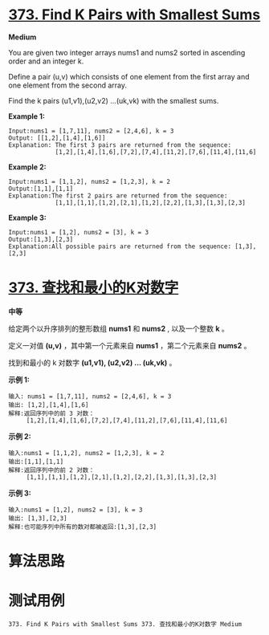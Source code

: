 # [373. Find K Pairs with Smallest Sums][enTitle]

**Medium**

You are given two integer arrays nums1 and nums2 sorted in ascending order and an integer k.

Define a pair (u,v) which consists of one element from the first array and one element from the second array.

Find the k pairs (u1,v1),(u2,v2) ...(uk,vk) with the smallest sums.

**Example 1:** 

```
Input:nums1 = [1,7,11], nums2 = [2,4,6], k = 3
Output: [[1,2],[1,4],[1,6]] 
Explanation: The first 3 pairs are returned from the sequence: 
             [1,2],[1,4],[1,6],[7,2],[7,4],[11,2],[7,6],[11,4],[11,6]
```

**Example 2:** 

```
Input:nums1 = [1,1,2], nums2 = [1,2,3], k = 2
Output:[1,1],[1,1]
Explanation:The first 2 pairs are returned from the sequence: 
             [1,1],[1,1],[1,2],[2,1],[1,2],[2,2],[1,3],[1,3],[2,3]
```

**Example 3:** 

```
Input:nums1 = [1,2], nums2 = [3], k = 3
Output:[1,3],[2,3]
Explanation:All possible pairs are returned from the sequence: [1,3],[2,3]

```


# [373. 查找和最小的K对数字][cnTitle]

**中等**

给定两个以升序排列的整形数组 **nums1**  和 **nums2** , 以及一个整数 **k** 。

定义一对值 **(u,v)** ，其中第一个元素来自 **nums1** ，第二个元素来自 **nums2** 。

找到和最小的 k 对数字 **(u1,v1), (u2,v2) ... (uk,vk)** 。

**示例 1:** 

```
输入: nums1 = [1,7,11], nums2 = [2,4,6], k = 3
输出: [1,2],[1,4],[1,6]
解释:返回序列中的前 3 对数：
     [1,2],[1,4],[1,6],[7,2],[7,4],[11,2],[7,6],[11,4],[11,6]

```

**示例 2:** 

```
输入:nums1 = [1,1,2], nums2 = [1,2,3], k = 2
输出:[1,1],[1,1]
解释:返回序列中的前 2 对数：
     [1,1],[1,1],[1,2],[2,1],[1,2],[2,2],[1,3],[1,3],[2,3]

```

**示例 3:** 

```
输入:nums1 = [1,2], nums2 = [3], k = 3 
输出: [1,3],[2,3]
解释:也可能序列中所有的数对都被返回:[1,3],[2,3]

```




# 算法思路

# 测试用例
```
373. Find K Pairs with Smallest Sums 373. 查找和最小的K对数字 Medium
```

[enTitle]: https://leetcode.com/problems/find-k-pairs-with-smallest-sums/
[cnTitle]: https://leetcode-cn.com/problems/find-k-pairs-with-smallest-sums/
